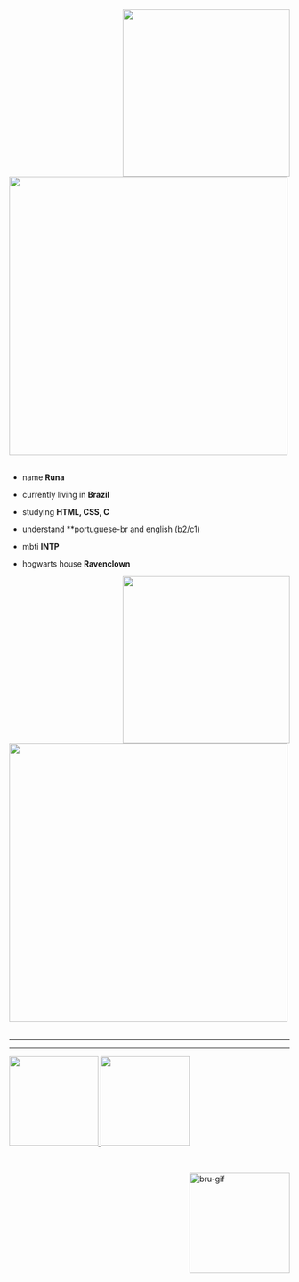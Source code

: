 <div>
<img src="https://user-images.githubusercontent.com/128152530/234964829-174d4e8c-3e71-4d7b-8118-8ebf562df175.png" width="300" align="right" />
<br/>
<img src="https://user-images.githubusercontent.com/128152530/234958941-3581b7dc-fb28-4a35-b846-b20824259c1b.png" width="500">
<br/>
<br/>
  
 - name **Runa**
  
 - currently living in **Brazil**
  
 - studying **HTML, CSS, C** 
  
 - understand **portuguese-br and english (b2/c1)
  
 - mbti **INTP**
  
 - hogwarts house **Ravenclown**
  
<img src="https://user-images.githubusercontent.com/128152530/234977633-49d341e1-0acb-4d8a-9087-32a0c1fdb1cb.png" width="300" align="right" />
<br/>
<img src="https://user-images.githubusercontent.com/128152530/235156017-c0d3e7af-380a-45f9-ae2a-f695e6ac248e.png" width="500" />
<br/>
<br/>
<!--
- 🌱 I’m currently learning HTML, CSS and C
- 💬 Ask me about ...
- 📫 How to reach me: ...
- 😄 Pronouns: she/her
- ⚡ Fun fact: i'm very slow witted so normally it takes me a while to understand things
--> 
  
 ---------------
 <hr>

<div>
  <a href="https://github.com/bruniibs">
  <img height="160em" src="https://github-readme-stats.vercel.app/api?username=bruniibs&show_icons=true&theme=gruvbox&include_all_commits=true&count_private=true"/>
  <img height="160em" src="https://github-readme-stats.vercel.app/api/top-langs/?username=bruniibs&layout=compact&langs_count=16&theme=gruvbox"/>
</div>

  ##

<div>
<div style="display: inline_block"><br>
  <img align="right" alt="bru-gif" height="180" width="180" src="https://media.discordapp.net/attachments/989309148107792454/1088620826900840508/bru.gif?width=453&height=453">
</div>
  
  
  
  
  
  
  
  ##

